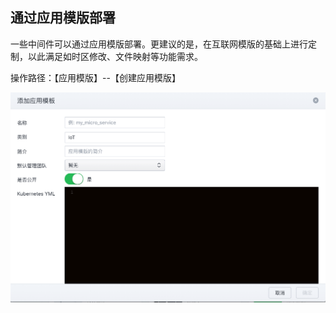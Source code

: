 ## 通过应用模版部署

一些中间件可以通过应用模版部署。更建议的是，在互联网模版的基础上进行定制，以此满足如时区修改、文件映射等功能需求。

操作路径：【应用模版】--【创建应用模版】

![scene-29](./images/sense-29.png)
